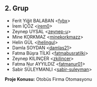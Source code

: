 ## 2. Grup

- Ferit Yiğit BALABAN <[fybx](https://github.com/fybx)>
- İrem İÇÖZ <[irem0](https://github.com/irem0)>
- Zeynep UYSAL <[zeynep-u](https://github.com/zeynep-u)>
- Mine KORKMAZ <[minekorkmazz](https://github.com/minekorkmazz)>
- Helin GÜL <[ihelingul](https://github.com/ihelingul)>
- Damla SOYDAN <[damlas21](https://github.com/damlas21)>
- Fatma Büşra TİLKİ <[fatmabusratilki](https://github.com/fatmabusratilki)>
- Zeynep KILINÇER <[zkilincer](https://github.com/zkilincer)>
- Fatma Nur AYYILDIZ <[fatmanur01](https://github.com/fatmanur01)>
- Sabir SÜLEYMANLI <[sabir-suleyman](https://github.com/sabir-suleyman)>

**Proje Konusu:** Otobüs Firma Otomasyonu
